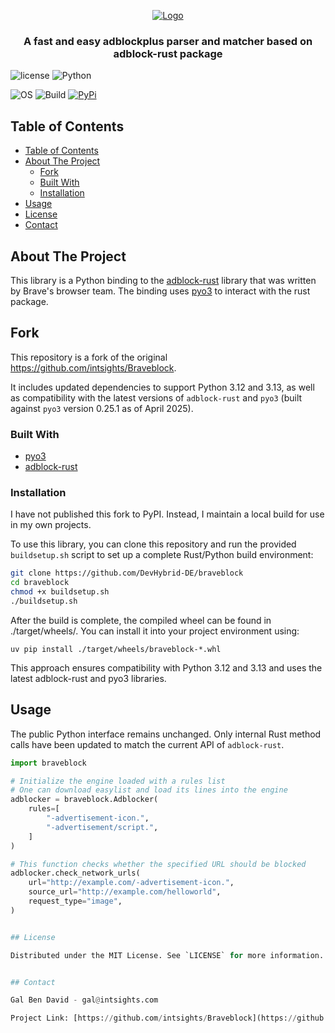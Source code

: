 <p align="center">
    <a href="https://github.com/intsights/Braveblock">
        <img src="https://raw.githubusercontent.com/intsights/Braveblock/master/images/logo.png" alt="Logo">
    </a>
    <h3 align="center">
        A fast and easy adblockplus parser and matcher based on adblock-rust package
    </h3>
</p>


![license](https://img.shields.io/badge/MIT-License-blue)
![Python](https://img.shields.io/badge/Python-3.8%20%7C%203.9%20%7C%203.10%20%7C%203.11%20%7C%203.12%20%7C%203.13-blue)

![OS](https://img.shields.io/badge/OS-Mac%20%7C%20Linux%20%7C%20Windows-blue)
![Build](https://github.com/intsights/Braveblock/workflows/Build/badge.svg)
[![PyPi](https://img.shields.io/pypi/v/Braveblock.svg)](https://pypi.org/project/Braveblock/)

## Table of Contents

- [Table of Contents](#table-of-contents)
- [About The Project](#about-the-project)
  - [Fork](#fork)
  - [Built With](#built-with)
  - [Installation](#installation)
- [Usage](#usage)
- [License](#license)
- [Contact](#contact)


## About The Project

This library is a Python binding to the [adblock-rust](https://github.com/brave/adblock-rust) library that was written by Brave's browser team. 
The binding uses [pyo3](https://github.com/PyO3/pyo3) to interact with the rust package.

## Fork

This repository is a fork of the original https://github.com/intsights/Braveblock.  

It includes updated dependencies to support Python 3.12 and 3.13, 
as well as compatibility with the latest versions of `adblock-rust` and `pyo3` (built against `pyo3` version 0.25.1 as of April 2025).

### Built With

* [pyo3](https://github.com/PyO3/pyo3)
* [adblock-rust](https://github.com/brave/adblock-rust)


### Installation

I have not published this fork to PyPI. Instead, I maintain a local build for use in my own projects.

To use this library, you can clone this repository and run the provided `buildsetup.sh` script to set up a complete Rust/Python build environment:

```sh
git clone https://github.com/DevHybrid-DE/braveblock
cd braveblock
chmod +x buildsetup.sh
./buildsetup.sh
```


After the build is complete, the compiled wheel can be found in ./target/wheels/.
You can install it into your project environment using:

```
uv pip install ./target/wheels/braveblock-*.whl
```

This approach ensures compatibility with Python 3.12 and 3.13 and uses the latest adblock-rust and pyo3 libraries.


## Usage

The public Python interface remains unchanged. Only internal Rust method calls have been updated to match the current API of `adblock-rust`.

```python
import braveblock

# Initialize the engine loaded with a rules list
# One can download easylist and load its lines into the engine
adblocker = braveblock.Adblocker(
    rules=[
        "-advertisement-icon.",
        "-advertisement/script.",
    ]
)

# This function checks whether the specified URL should be blocked
adblocker.check_network_urls(
    url="http://example.com/-advertisement-icon.",
    source_url="http://example.com/helloworld",
    request_type="image",
)


## License

Distributed under the MIT License. See `LICENSE` for more information.


## Contact

Gal Ben David - gal@intsights.com

Project Link: [https://github.com/intsights/Braveblock](https://github.com/intsights/Braveblock)
